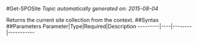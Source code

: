 #Get-SPOSite
*Topic automatically generated on: 2015-08-04*

Returns the current site collection from the context.
##Syntax
##Parameters
Parameter|Type|Required|Description
---------|----|--------|-----------
